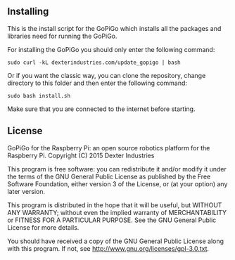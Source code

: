 ## Installing

This is the install script for the GoPiGo which installs all the packages and libraries need for running the GoPiGo.

For installing the GoPiGo you should only enter the following command:
```
sudo curl -kL dexterindustries.com/update_gopigo | bash
```

Or if you want the classic way, you can clone the repository, change directory to this folder and then enter the following command:
```
sudo bash install.sh
```

Make sure that you are connected to the internet before starting.

## License
GoPiGo for the Raspberry Pi: an open source robotics platform for the Raspberry Pi.
Copyright (C) 2015  Dexter Industries

This program is free software: you can redistribute it and/or modify
it under the terms of the GNU General Public License as published by
the Free Software Foundation, either version 3 of the License, or
(at your option) any later version.

This program is distributed in the hope that it will be useful,
but WITHOUT ANY WARRANTY; without even the implied warranty of
MERCHANTABILITY or FITNESS FOR A PARTICULAR PURPOSE.  See the
GNU General Public License for more details.

You should have received a copy of the GNU General Public License
along with this program.  If not, see <http://www.gnu.org/licenses/gpl-3.0.txt>.
